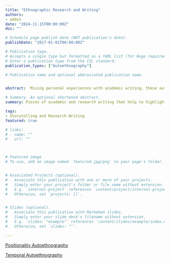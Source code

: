 ```yaml
---
title: "Ethnographic Research and Writing"
authors:
- admin
date: "2024-11-15T00:00:00Z"
doi: ""

# Schedule page publish date (NOT publication's date).
publishDate: "2017-01-01T00:00:00Z"

# Publication type.
# Accepts a single type but formatted as a YAML list (for Hugo requirements).
# Enter a publication type from the CSL standard.
publication_types: ["Autoethnography"]

# Publication name and optional abbreviated publication name.


abstract:  Mixing personal experiences with academic writing, these autoethnographies dive into the human experience to help explain social and cultural phenomena. One such autoethnography that I authored illustrates our 'performance' in our everyday life, and how we conduct ourselves according to our surroundings and how our situation, in turn, informs our actions. Another autoethnography I wrote was on time and how instead of a physical clock tracking our time, I argue that the tasks that we complete each day serve as a better vehicle in understanding time.

# Summary. An optional shortened abstract.
summary: Pieces of academic and research writing that help to highlight and inform complex human experiences in everyday life.

tags:
- Storytelling and Research Writing
featured: true

# links:
# - name: ""
#   url: ""



# Featured image
# To use, add an image named `featured.jpg/png` to your page's folder. 


# Associated Projects (optional).
#   Associate this publication with one or more of your projects.
#   Simply enter your project's folder or file name without extension.
#   E.g. `internal-project` references `content/project/internal-project/index.md`.
#   Otherwise, set `projects: []`.


# Slides (optional).
#   Associate this publication with Markdown slides.
#   Simply enter your slide deck's filename without extension.
#   E.g. `slides: "example"` references `content/slides/example/index.md`.
#   Otherwise, set `slides: ""`.

---
```


[Positionality Autoethnography](https://vancityvalle.github.io/uploads/positionalityautoethnography.pdf)

[Temporal Autoethnography](https://vancityvalle.github.io/uploads/temporalautoethnography.pdf)